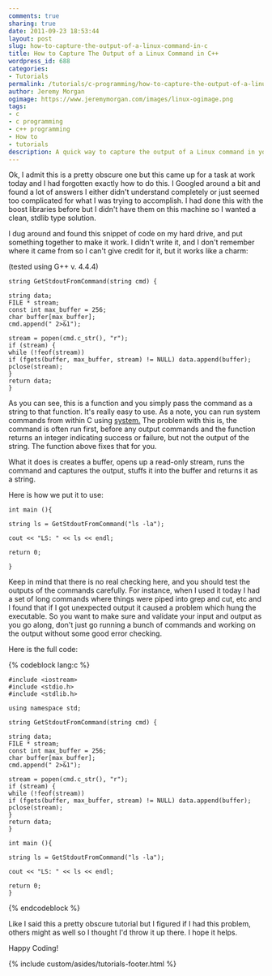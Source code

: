 ```yaml
---
comments: true
sharing: true
date: 2011-09-23 18:53:44
layout: post
slug: how-to-capture-the-output-of-a-linux-command-in-c
title: How to Capture The Output of a Linux Command in C++
wordpress_id: 688
categories:
- Tutorials
permalink: /tutorials/c-programming/how-to-capture-the-output-of-a-linux-command-in-c/
author: Jeremy Morgan
ogimage: https://www.jeremymorgan.com/images/linux-ogimage.png
tags:
- c
- c programming
- c++ programming
- How to
- tutorials
description: A quick way to capture the output of a Linux command in your C++ program
---
```


Ok, I admit this is a pretty obscure one but this came up for a task at work today and I had forgotten exactly how to do this. I Googled around a bit and found a lot of answers I either didn't understand completely or just seemed too complicated for what I was trying to accomplish. I had done this with the boost libraries before but I didn't have them on this machine so I wanted a clean, stdlib type solution.

I dug around and found this snippet of code on my hard drive, and put something together to make it work. I didn't write it, and I don't remember where it came from so I can't give credit for it, but it works like a charm:

(tested using G++ v. 4.4.4)

    
    string GetStdoutFromCommand(string cmd) {
    
    string data;
    FILE * stream;
    const int max_buffer = 256;
    char buffer[max_buffer];
    cmd.append(" 2>&1");
    
    stream = popen(cmd.c_str(), "r");
    if (stream) {
    while (!feof(stream))
    if (fgets(buffer, max_buffer, stream) != NULL) data.append(buffer);
    pclose(stream);
    }
    return data;
    }


As you can see, this is a function and you simply pass the command as a string to that function. It's really easy to use. As a note, you can run system commands from within C using [system.](http://www.cplusplus.com/reference/clibrary/cstdlib/system/) The problem with this is, the command is often run first, before any output commands and the function returns an integer indicating success or failure, but not the output of the string. The function above fixes that for you.

What it does is creates a buffer, opens up a read-only stream, runs the command and captures the output, stuffs it into the buffer and returns it as a string.

Here is how we put it to use:

    
    int main (){
    
    string ls = GetStdoutFromCommand("ls -la");
    
    cout << "LS: " << ls << endl;
    
    return 0;
    
    }


Keep in mind that there is no real checking here, and you should test the outputs of the commands carefully. For instance, when I used it today I had a set of long commands where things were piped into grep and cut, etc and I found that if I got unexpected output it caused a problem which hung the executable. So you want to make sure and validate your input and output as you go along, don't just go running a bunch of commands and working on the output without some good error checking.

Here is the full code:

{% codeblock lang:c %}

    #include <iostream>
    #include <stdio.h>
    #include <stdlib.h>
    
    using namespace std;
    
    string GetStdoutFromCommand(string cmd) {
    
    string data;
    FILE * stream;
    const int max_buffer = 256;
    char buffer[max_buffer];
    cmd.append(" 2>&1");
    
    stream = popen(cmd.c_str(), "r");
    if (stream) {
    while (!feof(stream))
    if (fgets(buffer, max_buffer, stream) != NULL) data.append(buffer);
    pclose(stream);
    }
    return data;
    }
    
    int main (){
    
    string ls = GetStdoutFromCommand("ls -la");
    
    cout << "LS: " << ls << endl;
    
    return 0;
    }

{% endcodeblock %}

Like I said this a pretty obscure tutorial but I figured if I had this problem, others might as well so I thought I'd throw it up there. I hope it helps.

Happy Coding!

{% include custom/asides/tutorials-footer.html %}
